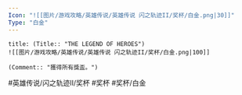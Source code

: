 ```yaml
---
Icon: "![[图片/游戏攻略/英雄传说/英雄传说 闪之轨迹II/奖杯/白金.png|30]]"
Type: "白金"
---
```

```ad-ed-sen-2-platinum
title: (Title:: "THE LEGEND OF HEROES")
![[图片/游戏攻略/英雄传说/英雄传说 闪之轨迹II/奖杯/白金.png|100]]

(Comment:: "獲得所有獎盃。")
```

#英雄传说/闪之轨迹II/奖杯  #奖杯 #奖杯/白金